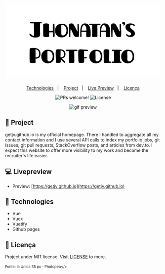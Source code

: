 <h1 align="center">
    <img alt="Simuadores" title="Simuladores" src=".github/logo.svg" />
</h1>

<p align="center">
  <a href="#-technologies">Technologies</a>&nbsp;&nbsp;&nbsp;|&nbsp;&nbsp;&nbsp;
  <a href="#-project">Project</a>&nbsp;&nbsp;&nbsp;|&nbsp;&nbsp;&nbsp;
  <a href="#-livepreview">Live Preview</a>&nbsp;&nbsp;&nbsp;|&nbsp;&nbsp;&nbsp;
  <a href="#memo-licença">Licença</a>
</p>

<p align="center">
 <img src="https://img.shields.io/static/v1?label=PRs&message=welcome&color=15C3D6&labelColor=000000" alt="PRs welcome!" />

<img alt="License" src="https://img.shields.io/static/v1?label=license&message=MIT&color=15C3D6&labelColor=000000">
</p>

<p align="center" >
  <img id="gif" alt="gif preview" width="800" src=".github/preview.gif" />
</p>

## 🔖 Project

getjv.github.io is my official homepage. There I handled to aggregate all my contact information and I use several API calls to index my portfolio jobs, git issues, git pull requests, StackOverflow posts, and articles from dev.to. I expect this website to offer more visibility to my work and become the recruiter's life easier.

## 💻 Livepreview

- Preview: [https://getjv.github.io](https://getjv.github.io)

## 🚀 Technologies

- Vue
- Vuex
- Vuetify
- Github pages

## :memo: Licença

Project under MIT license. Visit [LICENSE](LICENSE.md) to more.

<small>Fonte: la Unica 35 px - Photopea</>
